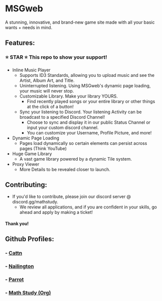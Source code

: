 # MSGweb
A stunning, innovative, and brand-new game site made with all your basic wants + needs in mind.

## Features:
### ⭐ STAR ⭐ This repo to show your support!
- Inline Music Player
    - Supports ID3 Standards, allowing you to upload music and see the Artist, Album Art, and Title.
    - Uninterrupted listening. Using MSGweb's dynamic page loading, your music will never stop.
    - Customizable Library. Make your library YOURS.
        - Find recently played songs or your entire library or other things at the click of a button!
    - Sync your listening to Discord. Your listening Activity can be broadcast to a specified Discord Channel!
        - Choose to sync and display it in our public Status Channel or input your custom discord channel.
        - You can customize your Username, Profile Picture, and more!
- Dynamic Page Loading
    - Pages load dynamically so certain elements can persist across pages (Think YouTube)
- Huge Game Library
    - A vast game library powered by a dynamic Tile system.
- Proxy Viewer
    - More Details to be revealed closer to launch.


## Contributing: 
- If you'd like to contribute, please join our discord server @ discord.gg/mathstudy.
    - We review all applications, and if you are confident in your skills, go ahead and apply by making a ticket!

#### Thank you!

## Github Profiles:

### - [Cattn](https://github.com/cattn)

### - [Nailington](https://github.com/nailington)

### - [Parrot](https://github.com/proudparrot2)

### - [Math Study (Org)](https://github.com/math-study)
